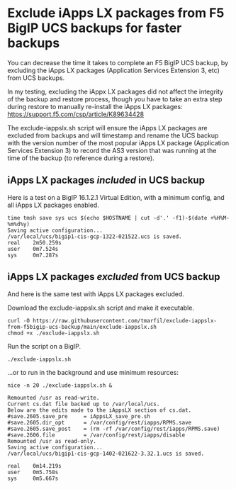 # Exclude iApps LX packages from F5 BigIP UCS backups for faster backups

You can decrease the time it takes to complete an F5 BigIP UCS backup, by excluding the iApps LX packages (Application Services Extension 3, etc) from UCS backups.

In my testing, excluding the iAppx LX packages did not affect the integrity of the backup and restore process, though you have to take an extra step during restore to manually re-install the iApps LX packages: https://support.f5.com/csp/article/K89634428

The exclude-iappslx.sh script will ensure the iApps LX packages are excluded from backups and will timestamp and rename the UCS backup with the version number of the most popular iApps LX package (Application Services Extension 3) to record the AS3 version that was running at the time of the backup (to reference during a restore).

## iApps LX packages _included_ in UCS backup

Here is a test on a BigIP 16.1.2.1 Virtual Edition, with a minimum config, and all iApps LX packages enabled.

```
time tmsh save sys ucs $(echo $HOSTNAME | cut -d'.' -f1)-$(date +%H%M-%m%d%y)
Saving active configuration...
/var/local/ucs/bigip1-cis-gcp-1322-021522.ucs is saved.
real    2m50.259s
user    0m7.524s
sys     0m7.287s
```

## iApps LX packages _excluded_ from UCS backup

And here is the same test with iApps LX packages excluded.

Download the exclude-iappslx.sh script and make it executable.

```
curl -O https://raw.githubusercontent.com/tmarfil/exclude-iappslx-from-f5bigip-ucs-backup/main/exclude-iappslx.sh
chmod +x ./exclude-iappslx.sh
```

Run the script on a BigIP.

```
./exclude-iappslx.sh
```

...or to run in the background and use minimum resources:

```
nice -n 20 ./exclude-iappslx.sh &
```
```
Remounted /usr as read-write.
Current cs.dat file backed up to /var/local/ucs.
Below are the edits made to the iAppsLX section of cs.dat.
#save.2605.save_pre     = iAppsLX_save_pre.sh
#save.2605.dir_opt      = /var/config/rest/iapps/RPMS.save
#save.2605.save_post    = (rm -rf /var/config/rest/iapps/RPMS.save)
#save.2606.file         = /var/config/rest/iapps/disable
Remounted /usr as read-only.
Saving active configuration...
/var/local/ucs/bigip1-cis-gcp-1402-021622-3.32.1.ucs is saved.

real    0m14.219s
user    0m5.758s
sys     0m5.667s
```
